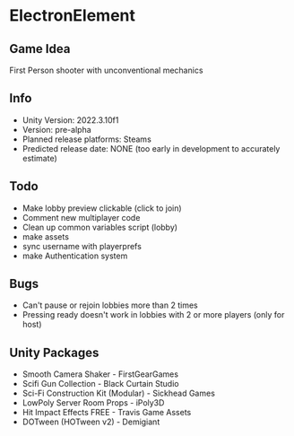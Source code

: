 # ElectronElement

## Game Idea
First Person shooter with unconventional mechanics

## Info
- Unity Version: 2022.3.10f1
- Version: pre-alpha
- Planned release platforms: Steams
- Predicted release date: NONE (too early in development to accurately estimate)

## Todo
- Make lobby preview clickable (click to join)
- Comment new multiplayer code
- Clean up common variables script (lobby)
- make assets
- sync username with playerprefs
- make Authentication system

## Bugs
- Can't pause or rejoin lobbies more than 2 times
- Pressing ready doesn't work in lobbies with 2 or more players (only for host)

## Unity Packages
- Smooth Camera Shaker - FirstGearGames
- Scifi Gun Collection - Black Curtain Studio
- Sci-Fi Construction Kit (Modular) - Sickhead Games
- LowPoly Server Room Props - iPoly3D
- Hit Impact Effects FREE - Travis Game Assets
- DOTween (HOTween v2) - Demigiant
